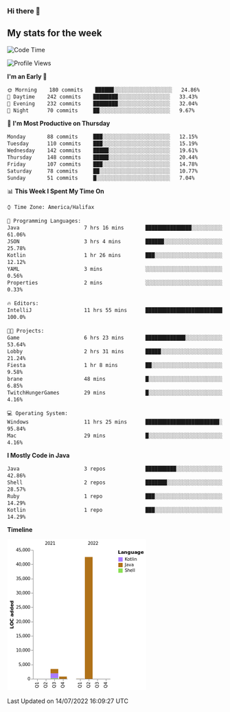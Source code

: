### Hi there 👋

## My stats for the week
<!--START_SECTION:waka-->
![Code Time](http://img.shields.io/badge/Code%20Time-319%20hrs%2025%20mins-blue)

![Profile Views](http://img.shields.io/badge/Profile%20Views-0-blue)

**I'm an Early 🐤** 

```text
🌞 Morning    180 commits    ██████░░░░░░░░░░░░░░░░░░░   24.86% 
🌆 Daytime    242 commits    ████████░░░░░░░░░░░░░░░░░   33.43% 
🌃 Evening    232 commits    ████████░░░░░░░░░░░░░░░░░   32.04% 
🌙 Night      70 commits     ██░░░░░░░░░░░░░░░░░░░░░░░   9.67%

```
📅 **I'm Most Productive on Thursday** 

```text
Monday       88 commits     ███░░░░░░░░░░░░░░░░░░░░░░   12.15% 
Tuesday      110 commits    ███░░░░░░░░░░░░░░░░░░░░░░   15.19% 
Wednesday    142 commits    █████░░░░░░░░░░░░░░░░░░░░   19.61% 
Thursday     148 commits    █████░░░░░░░░░░░░░░░░░░░░   20.44% 
Friday       107 commits    ███░░░░░░░░░░░░░░░░░░░░░░   14.78% 
Saturday     78 commits     ██░░░░░░░░░░░░░░░░░░░░░░░   10.77% 
Sunday       51 commits     █░░░░░░░░░░░░░░░░░░░░░░░░   7.04%

```


📊 **This Week I Spent My Time On** 

```text
⌚︎ Time Zone: America/Halifax

💬 Programming Languages: 
Java                     7 hrs 16 mins       ███████████████░░░░░░░░░░   61.06% 
JSON                     3 hrs 4 mins        ██████░░░░░░░░░░░░░░░░░░░   25.78% 
Kotlin                   1 hr 26 mins        ███░░░░░░░░░░░░░░░░░░░░░░   12.12% 
YAML                     3 mins              ░░░░░░░░░░░░░░░░░░░░░░░░░   0.56% 
Properties               2 mins              ░░░░░░░░░░░░░░░░░░░░░░░░░   0.33%

🔥 Editors: 
IntelliJ                 11 hrs 55 mins      █████████████████████████   100.0%

🐱‍💻 Projects: 
Game                     6 hrs 23 mins       █████████████░░░░░░░░░░░░   53.64% 
Lobby                    2 hrs 31 mins       █████░░░░░░░░░░░░░░░░░░░░   21.24% 
Fiesta                   1 hr 8 mins         ██░░░░░░░░░░░░░░░░░░░░░░░   9.58% 
brane                    48 mins             █░░░░░░░░░░░░░░░░░░░░░░░░   6.85% 
TwitchHungerGames        29 mins             █░░░░░░░░░░░░░░░░░░░░░░░░   4.16%

💻 Operating System: 
Windows                  11 hrs 25 mins      ████████████████████████░   95.84% 
Mac                      29 mins             █░░░░░░░░░░░░░░░░░░░░░░░░   4.16%

```

**I Mostly Code in Java** 

```text
Java                     3 repos             ██████████░░░░░░░░░░░░░░░   42.86% 
Shell                    2 repos             ███████░░░░░░░░░░░░░░░░░░   28.57% 
Ruby                     1 repo              ███░░░░░░░░░░░░░░░░░░░░░░   14.29% 
Kotlin                   1 repo              ███░░░░░░░░░░░░░░░░░░░░░░   14.29%

```


**Timeline**

![Chart not found](https://raw.githubusercontent.com/lyndseyy/lyndseyy/main/charts/bar_graph.png) 


 Last Updated on 14/07/2022 16:09:27 UTC
<!--END_SECTION:waka-->